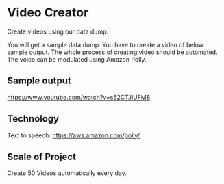# Video Creator
Create videos using our data dump.

You will get a sample data dump. You have to create a video of below sample output. The whole process of creating video should be automated. The voice can be modulated using Amazon Polly.

## Sample output
https://www.youtube.com/watch?v=s52CTJiUFM8


## Technology
Text to speech: https://aws.amazon.com/polly/

## Scale of Project
Create 50 Videos automatically every day.
